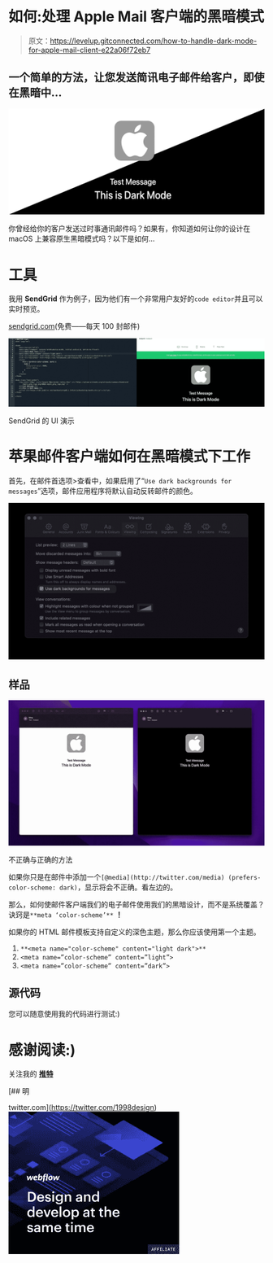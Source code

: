 # 如何:处理 Apple Mail 客户端的黑暗模式

> 原文：<https://levelup.gitconnected.com/how-to-handle-dark-mode-for-apple-mail-client-e22a06f72eb7>

## 一个简单的方法，让您发送简讯电子邮件给客户，即使在黑暗中…

![](img/35b82dd492f406bb971ac6e817385cc3.png)

你曾经给你的客户发送过时事通讯邮件吗？如果有，你知道如何让你的设计在 macOS 上兼容原生黑暗模式吗？以下是如何…

# 工具

我用 **SendGrid** 作为例子，因为他们有一个非常用户友好的`code editor`并且可以实时预览。

[sendgrid.com](https://sendgrid.com/?ref=https://1998design.medium.com/)(免费——每天 100 封邮件)

![](img/ab3d56e44848d5d0cb541e5fcec5b636.png)

SendGrid 的 UI 演示

# 苹果邮件客户端如何在黑暗模式下工作

首先，在邮件首选项>查看中，如果启用了“`Use dark backgrounds for messages`”选项，邮件应用程序将默认自动反转邮件的颜色。

![](img/bced024e5ff8df3500510f6493b736e6.png)

## 样品

![](img/f55dafd77f8f258c195afa420b574815.png)

不正确与正确的方法

如果你只是在邮件中添加一个`[@media](http://twitter.com/media) (prefers-color-scheme: dark)`，显示将会不正确。看左边的。

那么，如何使邮件客户端我们的电子邮件使用我们的黑暗设计，而不是系统覆盖？诀窍是`**meta ‘color-scheme’**` **！**

如果你的 HTML 邮件模板支持自定义的深色主题，那么你应该使用第一个主题。

1.  `**<meta name="color-scheme" content="light dark">**`
2.  `<meta name=”color-scheme” content=”light”>`
3.  `<meta name=”color-scheme” content=”dark”>`

## 源代码

您可以随意使用我的代码进行测试:)

# 感谢阅读:)

关注我的 [**推特**](https://twitter.com/1998design)

[](https://twitter.com/1998design) [## 明

twitter.com](https://twitter.com/1998design) [![](img/27d0e3eb29608a156eeb90c9faf86cff.png)](https://webflow.grsm.io/1998design)